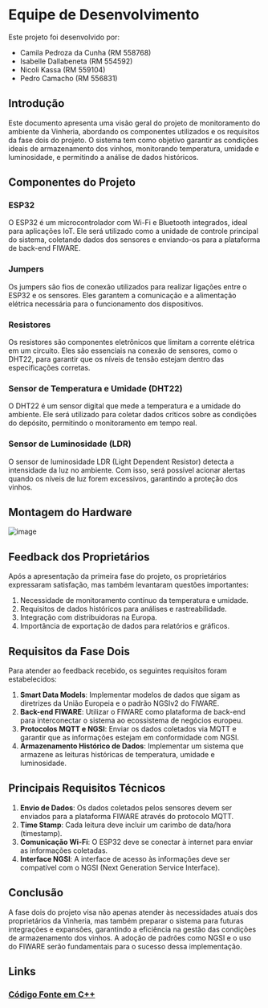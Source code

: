 # Equipe de Desenvolvimento
Este projeto foi desenvolvido por:

- Camila Pedroza da Cunha (RM 558768)
- Isabelle Dallabeneta (RM 554592)
- Nicoli Kassa (RM 559104)
- Pedro Camacho (RM 556831)

## Introdução
Este documento apresenta uma visão geral do projeto de monitoramento do ambiente da Vinheria, abordando os componentes utilizados e os requisitos da fase dois do projeto. O sistema tem como objetivo garantir as condições ideais de armazenamento dos vinhos, monitorando temperatura, umidade e luminosidade, e permitindo a análise de dados históricos.

## Componentes do Projeto

### ESP32
O ESP32 é um microcontrolador com Wi-Fi e Bluetooth integrados, ideal para aplicações IoT. Ele será utilizado como a unidade de controle principal do sistema, coletando dados dos sensores e enviando-os para a plataforma de back-end FIWARE.

### Jumpers
Os jumpers são fios de conexão utilizados para realizar ligações entre o ESP32 e os sensores. Eles garantem a comunicação e a alimentação elétrica necessária para o funcionamento dos dispositivos.

### Resistores
Os resistores são componentes eletrônicos que limitam a corrente elétrica em um circuito. Eles são essenciais na conexão de sensores, como o DHT22, para garantir que os níveis de tensão estejam dentro das especificações corretas.

### Sensor de Temperatura e Umidade (DHT22)
O DHT22 é um sensor digital que mede a temperatura e a umidade do ambiente. Ele será utilizado para coletar dados críticos sobre as condições do depósito, permitindo o monitoramento em tempo real.

### Sensor de Luminosidade (LDR)
O sensor de luminosidade LDR (Light Dependent Resistor) detecta a intensidade da luz no ambiente. Com isso, será possível acionar alertas quando os níveis de luz forem excessivos, garantindo a proteção dos vinhos.

## Montagem do Hardware
![image](https://github.com/user-attachments/assets/bb25be8e-a923-49f8-b4b4-58e7368af45e)

## Feedback dos Proprietários
Após a apresentação da primeira fase do projeto, os proprietários expressaram satisfação, mas também levantaram questões importantes:

1. Necessidade de monitoramento contínuo da temperatura e umidade.
2. Requisitos de dados históricos para análises e rastreabilidade.
3. Integração com distribuidoras na Europa.
4. Importância de exportação de dados para relatórios e gráficos.

## Requisitos da Fase Dois
Para atender ao feedback recebido, os seguintes requisitos foram estabelecidos:

1. **Smart Data Models**: Implementar modelos de dados que sigam as diretrizes da União Europeia e o padrão NGSIv2 do FIWARE.
2. **Back-end FIWARE**: Utilizar o FIWARE como plataforma de back-end para interconectar o sistema ao ecossistema de negócios europeu.
3. **Protocolos MQTT e NGSI**: Enviar os dados coletados via MQTT e garantir que as informações estejam em conformidade com NGSI.
4. **Armazenamento Histórico de Dados**: Implementar um sistema que armazene as leituras históricas de temperatura, umidade e luminosidade.

## Principais Requisitos Técnicos
1. **Envio de Dados**: Os dados coletados pelos sensores devem ser enviados para a plataforma FIWARE através do protocolo MQTT.
2. **Time Stamp**: Cada leitura deve incluir um carimbo de data/hora (timestamp).
3. **Comunicação Wi-Fi**: O ESP32 deve se conectar à internet para enviar as informações coletadas.
4. **Interface NGSI**: A interface de acesso às informações deve ser compatível com o NGSI (Next Generation Service Interface).

## Conclusão
A fase dois do projeto visa não apenas atender às necessidades atuais dos proprietários da Vinheria, mas também preparar o sistema para futuras integrações e expansões, garantindo a eficiência na gestão das condições de armazenamento dos vinhos. A adoção de padrões como NGSI e o uso do FIWARE serão fundamentais para o sucesso dessa implementação.

## Links
### [Código Fonte em C++](https://github.com/dallaisa/cp05_Edge-Computing-Computer-Systems/blob/main/CodigoFonte.c%2B%2B)



